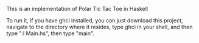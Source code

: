 This is an implementation of Polar Tic Tac Toe in Haskell

To run it, if you have ghci installed, you can just download this
project, navigate to the directory where it resides, type ghci 
in your shell, and then type ":l Main.hs", then type "main".